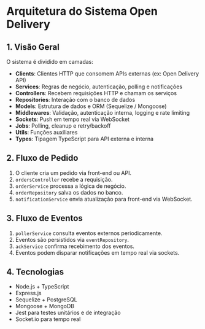 # Arquitetura do Sistema Open Delivery

## 1. Visão Geral

O sistema é dividido em camadas:

- **Clients**: Clientes HTTP que consomem APIs externas (ex: Open Delivery API)
- **Services**: Regras de negócio, autenticação, polling e notificações
- **Controllers**: Recebem requisições HTTP e chamam os serviços
- **Repositories**: Interação com o banco de dados
- **Models**: Estrutura de dados e ORM (Sequelize / Mongoose)
- **Middlewares**: Validação, autenticação interna, logging e rate limiting
- **Sockets**: Push em tempo real via WebSocket
- **Jobs**: Polling, cleanup e retry/backoff
- **Utils**: Funções auxiliares
- **Types**: Tipagem TypeScript para API externa e interna

## 2. Fluxo de Pedido

1. O cliente cria um pedido via front-end ou API.
2. `ordersController` recebe a requisição.
3. `orderService` processa a lógica de negócio.
4. `orderRepository` salva os dados no banco.
5. `notificationService` envia atualização para front-end via WebSocket.

## 3. Fluxo de Eventos

1. `pollerService` consulta eventos externos periodicamente.
2. Eventos são persistidos via `eventRepository`.
3. `ackService` confirma recebimento dos eventos.
4. Eventos podem disparar notificações em tempo real via sockets.

## 4. Tecnologias

- Node.js + TypeScript
- Express.js
- Sequelize + PostgreSQL
- Mongoose + MongoDB
- Jest para testes unitários e de integração
- Socket.io para tempo real
